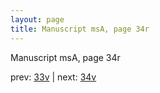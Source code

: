 ```yaml
---
layout: page
title: Manuscript msA, page 34r
---
```


Manuscript msA, page 34r

prev:  [33v](../33v) | next:  [34v](../34v)